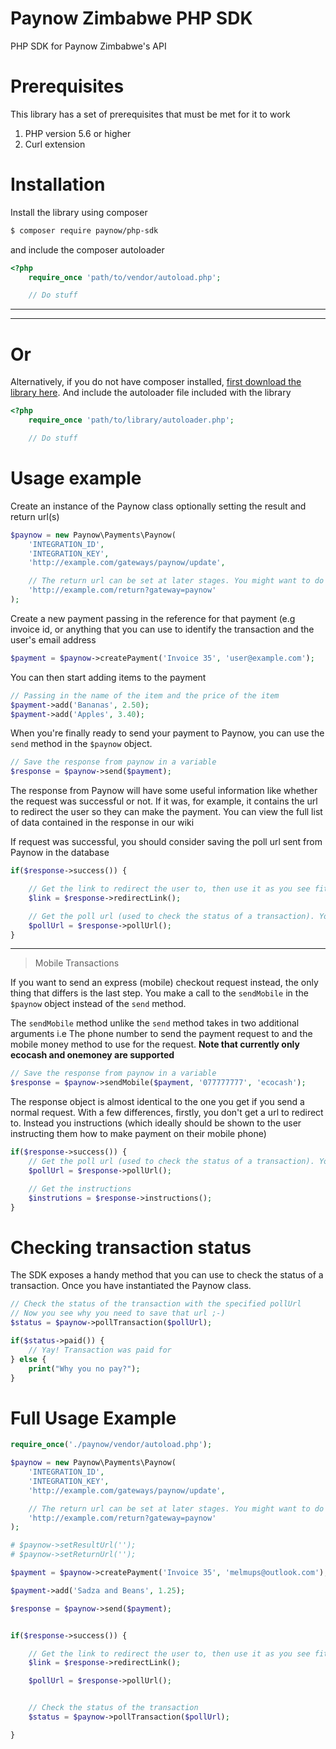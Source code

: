 # Paynow Zimbabwe PHP SDK

PHP SDK for Paynow Zimbabwe's API

# Prerequisites

This library has a set of prerequisites that must be met for it to work

1.  PHP version 5.6 or higher
2.  Curl extension

# Installation

Install the library using composer

```sh
$ composer require paynow/php-sdk
```

and include the composer autoloader

```php
<?php
	require_once 'path/to/vendor/autoload.php';

	// Do stuff
```

---

---

# Or

Alternatively, if you do not have composer installed, [first download the library here](https://gitlab.com/paynow-developer-hub/Paynow-PHP-SDK/-/archive/master/Paynow-PHP-SDK-master.zip). And include the autoloader file included with the library

```php
<?php
	require_once 'path/to/library/autoloader.php';

	// Do stuff
```

# Usage example

Create an instance of the Paynow class optionally setting the result and return url(s)

```php
$paynow = new Paynow\Payments\Paynow(
	'INTEGRATION_ID',
	'INTEGRATION_KEY',
	'http://example.com/gateways/paynow/update',

	// The return url can be set at later stages. You might want to do this if you want to pass data to the return url (like the reference of the transaction)
	'http://example.com/return?gateway=paynow'
);
```

Create a new payment passing in the reference for that payment (e.g invoice id, or anything that you can use to identify the transaction and the user's email address

```php
$payment = $paynow->createPayment('Invoice 35', 'user@example.com');
```

You can then start adding items to the payment

```php
// Passing in the name of the item and the price of the item
$payment->add('Bananas', 2.50);
$payment->add('Apples', 3.40);
```

When you're finally ready to send your payment to Paynow, you can use the `send` method in the `$paynow` object.

```php
// Save the response from paynow in a variable
$response = $paynow->send($payment);
```

The response from Paynow will have some useful information like whether the request was successful or not. If it was, for example, it contains the url to redirect the user so they can make the payment. You can view the full list of data contained in the response in our wiki

If request was successful, you should consider saving the poll url sent from Paynow in the database

```php
if($response->success()) {

    // Get the link to redirect the user to, then use it as you see fit
	$link = $response->redirectLink();

	// Get the poll url (used to check the status of a transaction). You might want to save this in your DB
	$pollUrl = $response->pollUrl();
}
```

---

> Mobile Transactions

If you want to send an express (mobile) checkout request instead, the only thing that differs is the last step. You make a call to the `sendMobile` in the `$paynow` object
instead of the `send` method.

The `sendMobile` method unlike the `send` method takes in two additional arguments i.e The phone number to send the payment request to and the mobile money method to use for the request. **Note that currently only ecocash and onemoney are supported**

```php
// Save the response from paynow in a variable
$response = $paynow->sendMobile($payment, '077777777', 'ecocash');
```

The response object is almost identical to the one you get if you send a normal request. With a few differences, firstly, you don't get a url to redirect to. Instead you instructions (which ideally should be shown to the user instructing them how to make payment on their mobile phone)

```php
if($response->success()) {
	// Get the poll url (used to check the status of a transaction). You might want to save this in your DB
	$pollUrl = $response->pollUrl();

	// Get the instructions
	$instrutions = $response->instructions();
}
```

# Checking transaction status

The SDK exposes a handy method that you can use to check the status of a transaction. Once you have instantiated the Paynow class.

```php
// Check the status of the transaction with the specified pollUrl
// Now you see why you need to save that url ;-)
$status = $paynow->pollTransaction($pollUrl);

if($status->paid()) {
	// Yay! Transaction was paid for
} else {
	print("Why you no pay?");
}
```

# Full Usage Example

```php
require_once('./paynow/vendor/autoload.php');

$paynow = new Paynow\Payments\Paynow(
	'INTEGRATION_ID',
	'INTEGRATION_KEY',
	'http://example.com/gateways/paynow/update',

	// The return url can be set at later stages. You might want to do this if you want to pass data to the return url (like the reference of the transaction)
	'http://example.com/return?gateway=paynow'
);

# $paynow->setResultUrl('');
# $paynow->setReturnUrl('');

$payment = $paynow->createPayment('Invoice 35', 'melmups@outlook.com');

$payment->add('Sadza and Beans', 1.25);

$response = $paynow->send($payment);


if($response->success()) {

    // Get the link to redirect the user to, then use it as you see fit
    $link = $response->redirectLink();

	$pollUrl = $response->pollUrl();


	// Check the status of the transaction
	$status = $paynow->pollTransaction($pollUrl);

}
```

